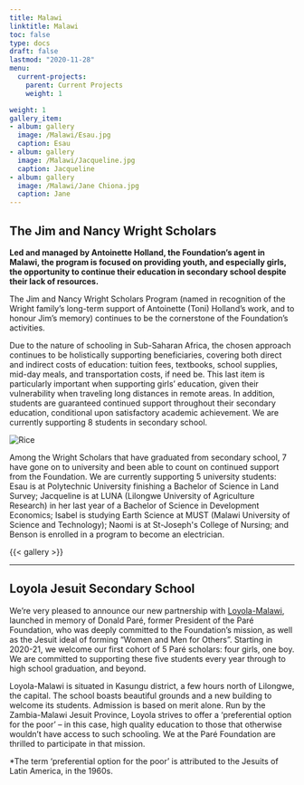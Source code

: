 ```yaml
---
title: Malawi
linktitle: Malawi
toc: false
type: docs
draft: false
lastmod: "2020-11-28"
menu:
  current-projects:
    parent: Current Projects
    weight: 1

weight: 1
gallery_item:
- album: gallery
  image: /Malawi/Esau.jpg
  caption: Esau
- album: gallery
  image: /Malawi/Jacqueline.jpg
  caption: Jacqueline
- album: gallery
  image: /Malawi/Jane Chiona.jpg
  caption: Jane
---
```


## The Jim and Nancy Wright Scholars

**Led and managed by Antoinette Holland, the Foundation’s agent in Malawi, the program is focused on providing youth, and especially girls, the opportunity to continue their education in secondary school despite their lack of resources.**

The Jim and Nancy Wright Scholars Program (named in recognition of the Wright family’s long-term support of Antoinette (Toni) Holland’s work, and to honour Jim’s memory) continues to be the cornerstone of the Foundation’s activities.

Due to the nature of schooling in Sub-Saharan Africa, the chosen approach continues to be holistically supporting beneficiaries, covering both direct and indirect costs of education: tuition fees, textbooks, school supplies, mid-day meals, and transportation costs, if need be. This last item is particularly important when supporting girls’ education, given their vulnerability when traveling long distances in remote areas. In addition, students are guaranteed continued support throughout their secondary education, conditional upon satisfactory academic achievement. We are currently supporting 8 students in secondary school.

![Rice](/img/Malawi/ricebags.jpg)

Among the Wright Scholars that have graduated from secondary school, 7 have gone on to university and been able to count on continued support from the Foundation. We are currently supporting 5 university students: Esau is at Polytechnic University finishing a Bachelor of Science in Land Survey; Jacqueline is at LUNA (Lilongwe University of Agriculture Research) in her last year of a Bachelor of Science in Development Economics; Isabel is studying Earth Science at MUST (Malawi University of Science and Technology); Naomi is at St-Joseph's College of Nursing; and Benson is enrolled in a program to become an electrician.

{{< gallery >}}

---
## Loyola Jesuit Secondary School

We’re very pleased to announce our new partnership with [Loyola-Malawi](https://loyola-malawi.org/), launched in memory of Donald Paré, former President of the Paré Foundation, who was deeply committed to the Foundation’s mission, as well as the Jesuit ideal of forming “Women and Men for Others”. Starting in 2020-21, we welcome our first cohort of 5 Paré scholars: four girls, one boy. We are committed to supporting these five students every year through to high school graduation, and beyond.

Loyola-Malawi is situated in Kasungu district, a few hours north of Lilongwe, the capital. The school boasts beautiful grounds and a new building to welcome its students. Admission is based on merit alone. Run by the Zambia-Malawi Jesuit Province, Loyola strives to offer a ‘preferential option for the poor’ – in this case, high quality education to those that otherwise wouldn’t have access to such schooling. We at the Paré Foundation are thrilled to participate in that mission.


*The term ‘preferential option for the poor’ is attributed to the Jesuits of Latin America, in the 1960s.
